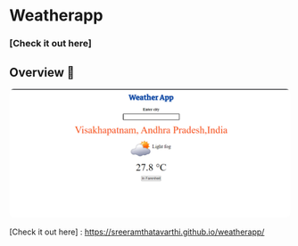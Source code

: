 # Weatherapp

### [Check it out here] 


## Overview 👀

<p align="center">
<img src="overview.png" style="border-radius:8px">
</p>

[Check it out here] : https://sreeramthatavarthi.github.io/weatherapp/
